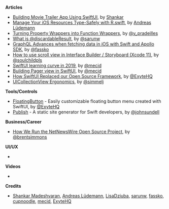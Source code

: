 
**Articles**

* [Building Movie Trailer App Using SwiftUI](https://medium.com/flawless-app-stories/building-movie-trailer-app-using-swiftui-5d4dc5497462), by [Shankar](https://twitter.com/Shankar__am)
* [Manage Your iOS Resources Type-Safely with R.swift](https://andreaslydemann.com/manage-your-ios-resources-type-safely-with-r-swift/), by [Andreas Lüdemann](https://twitter.com/andreaslydemann)
* [Turning Property Wrappers into Function Wrappers](https://medium.com/flawless-app-stories/turning-property-wrappers-into-function-wrappers-2be3a49229f5), by [@v_pradeilles](https://twitter.com/v_pradeilles)
* [What is @discardableResult](https://sarunw.com/tips/what-is-discardableresult/), by [@sarunw](https://twitter.com/sarunw)
* [GraphQL Advances when fetching data in iOS with Swift and Apollo SDK](https://kristaps.me/graphql-advances-with-swift/), by [@fassko](https://twitter.com/fassko)
* [How to use scroll view in Interface Builder / Storyboard (Xcode 11)](https://fluffy.es/scrollview-storyboard-xcode-11/), by [@soulchildpls](https://twitter.com/soulchildpls)
* [SwiftUI learning curve in 2019](https://swiftwithmajid.com/2019/12/31/swiftui-learning-curve-in-2019/), by [@mecid](https://twitter.com/mecid)
* [Building Pager view in SwiftUI](https://swiftwithmajid.com/2019/12/25/building-pager-view-in-swiftui/), by [@mecid](https://twitter.com/mecid)
* [How SwiftUI Replaced our Open Source Framework](https://exyte.com/blog/swiftui-and-our-open-source-framework), by [@ExyteHQ](https://twitter.com/ExyteHQ)
* [UICollectionView Ergonomics](https://www.iamsim.me/uicollectionview-ergonomics/), by [@simmelj](https://twitter.com/simmelj)

**Tools/Controls**

* [FloatingButton](https://github.com/exyte/FloatingButton) - Easily customizable floating button menu created with SwiftUI, by [@ExyteHQ](https://twitter.com/ExyteHQ)
* [Publish](https://github.com/johnsundell/publish) - A static site generator for Swift developers, by [@johnsundell](https://twitter.com/johnsundell)

**Business/Career**

* [How We Run the NetNewsWire Open Source Project](https://inessential.com/2019/12/27/how_we_run_the_netnewswire_open_source_p), by [@brentsimmons](https://twitter.com/brentsimmons/)

**UI/UX**

* 

**Videos**

* 

**Credits**

* [Shankar Madeshvaran](https://github.com/shankarmadeshvaran), [Andreas Lüdemann](https://github.com/andreaslydemann), [LisaDziuba](https://github.com/lisadziuba), [sarunw](https://github.com/sarunw), [fassko](https://github.com/fassko), [cupnoodle](https://github.com/cupnoodle), [mecid](https://github.com/mecid), [ExyteHQ](https://github.com/exyte)
